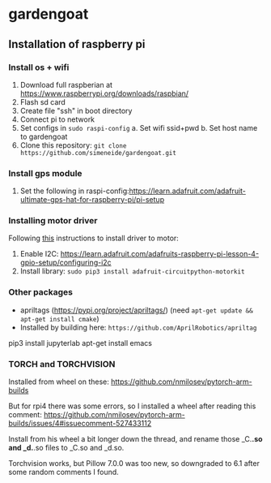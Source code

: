 # gardengoat


## Installation of raspberry pi

### Install os + wifi
1. Download full raspberian at  https://www.raspberrypi.org/downloads/raspbian/
2. Flash sd card
3. Create file "ssh" in boot directory
4. Connect pi to network
5. Set configs in `sudo raspi-config`
    a. Set wifi ssid+pwd
    b. Set host name to gardengoat
6. Clone this repository: `git clone https://github.com/simeneide/gardengoat.git`
	
### Install gps module
1. Set the following in raspi-config:https://learn.adafruit.com/adafruit-ultimate-gps-hat-for-raspberry-pi/pi-setup

### Installing motor driver
Following [this](https://learn.adafruit.com/adafruit-dc-and-stepper-motor-hat-for-raspberry-pi/installing-software) instructions to install driver to motor:
1. Enable I2C: https://learn.adafruit.com/adafruits-raspberry-pi-lesson-4-gpio-setup/configuring-i2c
2. Install library: `sudo pip3 install adafruit-circuitpython-motorkit`


### Other packages
- apriltags (https://pypi.org/project/apriltags/) (need `apt-get update && apt-get install cmake`)
- Installed by building here: `https://github.com/AprilRobotics/apriltag`

pip3 install jupyterlab
apt-get install emacs

### TORCH and TORCHVISION
Installed from wheel on these:
https://github.com/nmilosev/pytorch-arm-builds

But for rpi4 there was some errors, so I installed a wheel after reading this comment:
https://github.com/nmilosev/pytorch-arm-builds/issues/4#issuecomment-527433112

Install from his wheel a bit longer down the thread, and rename those _C.**.so and _d.**.so files to _C.so and _d.so.

Torchvision works, but Pillow 7.0.0 was too new, so downgraded to 6.1 after some random comments I found.